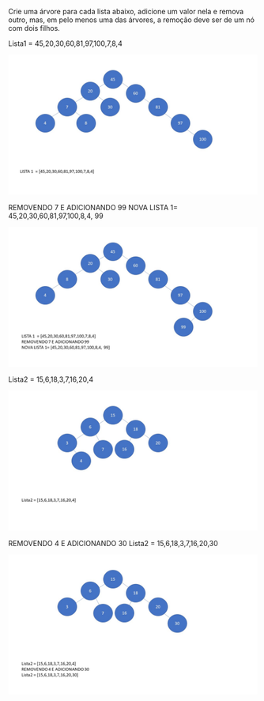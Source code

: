 Crie uma árvore para cada lista abaixo, adicione um valor nela e remova outro, mas, em pelo menos uma das árvores, a remoção deve ser de um nó com dois filhos.


Lista1 = 45,20,30,60,81,97,100,7,8,4

<img src="./Slide1.JPG" alt="árvore antes"/>

REMOVENDO 7 E ADICIONANDO 99 NOVA LISTA 1= 45,20,30,60,81,97,100,8,4, 99

<img src="./Slide2.JPG" alt="árvore depois"/>


Lista2 = 15,6,18,3,7,16,20,4

<img src="./Slide3.JPG" alt="árvore antes"/>

REMOVENDO 4 E ADICIONANDO 30 Lista2 = 15,6,18,3,7,16,20,30

<img src="./Slide4.JPG" alt="árvore depois"/>